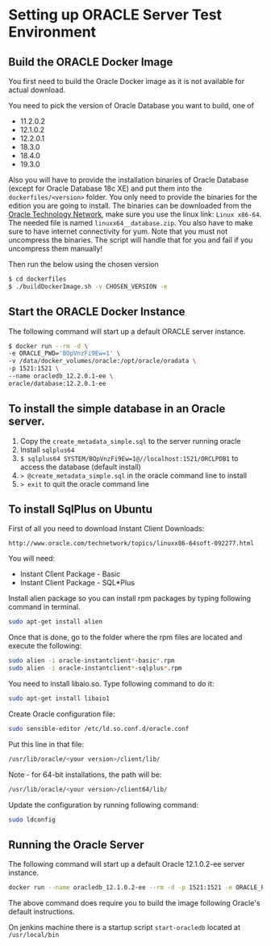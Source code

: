 # Setting up ORACLE Server Test Environment

## Build the ORACLE Docker Image

You first need to build the Oracle Docker image as it is not available for actual download.

You need to pick the version of Oracle Database you want to build, one of

* 11.2.0.2
* 12.1.0.2
* 12.2.0.1
* 18.3.0
* 18.4.0
* 19.3.0

Also you will have to provide the installation binaries of Oracle Database (except for Oracle Database 18c XE) and put them into the 
`dockerfiles/<version>` folder. 
You only need to provide the binaries for the edition you are going to install. 
The binaries can be downloaded from the 
[Oracle Technology Network](http://www.oracle.com/technetwork/database/enterprise-edition/downloads/index.html), make sure you use the 
linux link: `Linux x86-64`. 
The needed file is named `linuxx64__database.zip`. 
You also have to make sure to have internet connectivity for yum. Note that you must not uncompress the binaries. 
The script will handle that for you and fail if you uncompress them manually!

Then run the below using the chosen version

```bash
$ cd dockerfiles
$ ./buildDockerImage.sh -v CHOSEN_VERSION -e
```

## Start the ORACLE Docker Instance

The following command will start up a default ORACLE server instance.

```bash
$ docker run --rm -d \
-e ORACLE_PWD='BOpVnzFi9Ew=1' \
-v /data/docker_volumes/oracle:/opt/oracle/oradata \
-p 1521:1521 \
--name oracledb_12.2.0.1-ee \
oracle/database:12.2.0.1-ee
```

## To install the simple database in an Oracle server.

1. Copy the `create_metadata_simple.sql` to the server running oracle
1. Install `sqlplus64`
1. `$ sqlplus64 SYSTEM/BOpVnzFi9Ew=1@//localhost:1521/ORCLPDB1` to access the database (default install)
1. `> @create_metadata_simple.sql` in the oracle command line to install
1. `> exit` to quit the oracle command line

## To install SqlPlus on Ubuntu

First of all you need to download Instant Client Downloads:
```
http://www.oracle.com/technetwork/topics/linuxx86-64soft-092277.html
``` 
You will need:
* Instant Client Package - Basic
* Instant Client Package - SQL*Plus

Install alien package so you can install rpm packages by typing following command in terminal.
```bash
sudo apt-get install alien
```

Once that is done, go to the folder where the rpm files are located and execute the following:
```bash
sudo alien -i oracle-instantclient*-basic*.rpm
sudo alien -i oracle-instantclient*-sqlplus*.rpm
```

You need to install libaio.so. Type following command to do it:
```bash
sudo apt-get install libaio1
```
Create Oracle configuration file:
```bash
sudo sensible-editor /etc/ld.so.conf.d/oracle.conf
```
Put this line in that file:
```bash
/usr/lib/oracle/<your version>/client/lib/
``` 
Note - for 64-bit installations, the path will be:
```bash
/usr/lib/oracle/<your version>/client64/lib/
``` 
Update the configuration by running following command:
```bash
sudo ldconfig
```

## Running the Oracle Server

The following command will start up a default Oracle 12.1.0.2-ee server instance.

```bash
docker run --name oracledb_12.1.0.2-ee --rm -d -p 1521:1521 -e ORACLE_PWD='BOpVnzFi9Ew=1' oracle/database:12.1.0.2-ee
```

The above command does require you to build the image following Oracle's default instructions.

On jenkins machine there is a startup script `start-oracledb` located at `/usr/local/bin`
